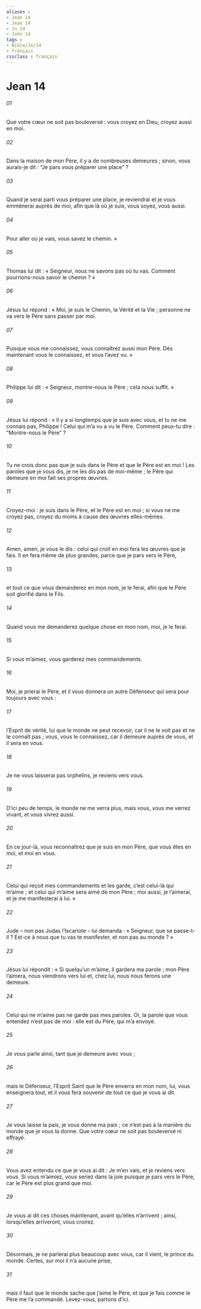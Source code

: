 ```yaml
---
aliases : 
- Jean 14
- Jean 14
- Jn 14
- John 14
tags : 
- Bible/Jn/14
- français
cssclass : français
---
```


# Jean 14

###### 01
Que votre cœur ne soit pas bouleversé : vous croyez en Dieu, croyez aussi en moi.
###### 02
Dans la maison de mon Père, il y a de nombreuses demeures ; sinon, vous aurais-je dit : “Je pars vous préparer une place” ?
###### 03
Quand je serai parti vous préparer une place, je reviendrai et je vous emmènerai auprès de moi, afin que là où je suis, vous soyez, vous aussi.
###### 04
Pour aller où je vais, vous savez le chemin. »
###### 05
Thomas lui dit : « Seigneur, nous ne savons pas où tu vas. Comment pourrions-nous savoir le chemin ? »
###### 06
Jésus lui répond : « Moi, je suis le Chemin, la Vérité et la Vie ; personne ne va vers le Père sans passer par moi.
###### 07
Puisque vous me connaissez, vous connaîtrez aussi mon Père. Dès maintenant vous le connaissez, et vous l’avez vu. »
###### 08
Philippe lui dit : « Seigneur, montre-nous le Père ; cela nous suffit. »
###### 09
Jésus lui répond : « Il y a si longtemps que je suis avec vous, et tu ne me connais pas, Philippe ! Celui qui m’a vu a vu le Père. Comment peux-tu dire : “Montre-nous le Père” ?
###### 10
Tu ne crois donc pas que je suis dans le Père et que le Père est en moi ! Les paroles que je vous dis, je ne les dis pas de moi-même ; le Père qui demeure en moi fait ses propres œuvres.
###### 11
Croyez-moi : je suis dans le Père, et le Père est en moi ; si vous ne me croyez pas, croyez du moins à cause des œuvres elles-mêmes.
###### 12
Amen, amen, je vous le dis : celui qui croit en moi fera les œuvres que je fais. Il en fera même de plus grandes, parce que je pars vers le Père,
###### 13
et tout ce que vous demanderez en mon nom, je le ferai, afin que le Père soit glorifié dans le Fils.
###### 14
Quand vous me demanderez quelque chose en mon nom, moi, je le ferai.
###### 15
Si vous m’aimez, vous garderez mes commandements.
###### 16
Moi, je prierai le Père, et il vous donnera un autre Défenseur qui sera pour toujours avec vous :
###### 17
l’Esprit de vérité, lui que le monde ne peut recevoir, car il ne le voit pas et ne le connaît pas ; vous, vous le connaissez, car il demeure auprès de vous, et il sera en vous.
###### 18
Je ne vous laisserai pas orphelins, je reviens vers vous.
###### 19
D’ici peu de temps, le monde ne me verra plus, mais vous, vous me verrez vivant, et vous vivrez aussi.
###### 20
En ce jour-là, vous reconnaîtrez que je suis en mon Père, que vous êtes en moi, et moi en vous.
###### 21
Celui qui reçoit mes commandements et les garde, c’est celui-là qui m’aime ; et celui qui m’aime sera aimé de mon Père ; moi aussi, je l’aimerai, et je me manifesterai à lui. »
###### 22
Jude – non pas Judas l’Iscariote – lui demanda : « Seigneur, que se passe-t-il ? Est-ce à nous que tu vas te manifester, et non pas au monde ? »
###### 23
Jésus lui répondit : « Si quelqu’un m’aime, il gardera ma parole ; mon Père l’aimera, nous viendrons vers lui et, chez lui, nous nous ferons une demeure.
###### 24
Celui qui ne m’aime pas ne garde pas mes paroles. Or, la parole que vous entendez n’est pas de moi : elle est du Père, qui m’a envoyé.
###### 25
Je vous parle ainsi, tant que je demeure avec vous ;
###### 26
mais le Défenseur, l’Esprit Saint que le Père enverra en mon nom, lui, vous enseignera tout, et il vous fera souvenir de tout ce que je vous ai dit.
###### 27
Je vous laisse la paix, je vous donne ma paix ; ce n’est pas à la manière du monde que je vous la donne. Que votre cœur ne soit pas bouleversé ni effrayé.
###### 28
Vous avez entendu ce que je vous ai dit : Je m’en vais, et je reviens vers vous. Si vous m’aimiez, vous seriez dans la joie puisque je pars vers le Père, car le Père est plus grand que moi.
###### 29
Je vous ai dit ces choses maintenant, avant qu’elles n’arrivent ; ainsi, lorsqu’elles arriveront, vous croirez.
###### 30
Désormais, je ne parlerai plus beaucoup avec vous, car il vient, le prince du monde. Certes, sur moi il n’a aucune prise,
###### 31
mais il faut que le monde sache que j’aime le Père, et que je fais comme le Père me l’a commandé.
Levez-vous, partons d’ici.

